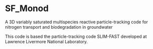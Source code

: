 # SF_Monod
A 3D variably saturated multispecies reactive particle-tracking code for nitrogen transport and biodegradation in groundwater

This code is based the particle-tracking code SLIM-FAST developed at Lawrence Livermore National Laboratory.
